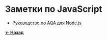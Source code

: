 # Заметки по JavaScript

* [Руководство по AQA для Node.js](nodejs_aqa_guide.md)

[**&#x2190; Назад**](../../README.md)